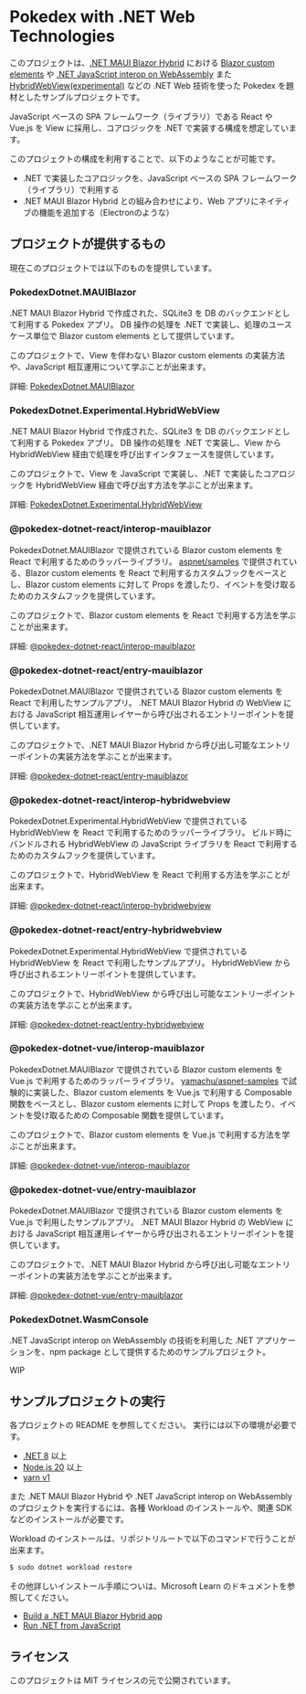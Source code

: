 # Pokedex with .NET Web Technologies

このプロジェクトは、[.NET MAUI Blazor Hybrid](https://learn.microsoft.com/en-us/aspnet/core/blazor/hybrid/?view=aspnetcore-8.0) における [Blazor custom elements](https://learn.microsoft.com/en-us/aspnet/core/blazor/components/js-spa-frameworks?view=aspnetcore-8.0#blazor-custom-elements) や [.NET JavaScript interop on WebAssembly](https://learn.microsoft.com/en-us/aspnet/core/client-side/dotnet-interop?view=aspnetcore-8.0) また [HybridWebView(experimental)](https://github.com/Eilon/MauiHybridWebView) などの .NET Web 技術を使った Pokedex を題材としたサンプルプロジェクトです。

JavaScript ベースの SPA フレームワーク（ライブラリ）である React や Vue.js を View に採用し、コアロジックを .NET で実装する構成を想定しています。

このプロジェクトの構成を利用することで、以下のようなことが可能です。

- .NET で実装したコアロジックを、JavaScript ベースの SPA フレームワーク（ライブラリ）で利用する
- .NET MAUI Blazor Hybrid との組み合わせにより、Web アプリにネイティブの機能を追加する（Electronのような）

## プロジェクトが提供するもの

現在このプロジェクトでは以下のものを提供しています。

### PokedexDotnet.MAUIBlazor

.NET MAUI Blazor Hybrid で作成された、SQLite3 を DB のバックエンドとして利用する Pokedex アプリ。
DB 操作の処理を .NET で実装し、処理のユースケース単位で Blazor custom elements として提供しています。

このプロジェクトで、View を伴わない Blazor custom elements の実装方法や、JavaScript 相互運用について学ぶことが出来ます。

詳細: [PokedexDotnet.MAUIBlazor](./src/PokedexDotnet.MAUIBlazor/README.md)

### PokedexDotnet.Experimental.HybridWebView

.NET MAUI Blazor Hybrid で作成された、SQLite3 を DB のバックエンドとして利用する Pokedex アプリ。
DB 操作の処理を .NET で実装し、View から HybridWebView 経由で処理を呼び出すインタフェースを提供しています。

このプロジェクトで、View を JavaScript で実装し、.NET で実装したコアロジックを HybridWebView 経由で呼び出す方法を学ぶことが出来ます。

詳細: [PokedexDotnet.Experimental.HybridWebView](./src/PokedexDotnet.Experimental.HybridWebView/README.md)

### @pokedex-dotnet-react/interop-mauiblazor

PokedexDotnet.MAUIBlazor で提供されている Blazor custom elements を React で利用するためのラッパーライブラリ。
[aspnet/samples](https://github.com/aspnet/samples/tree/main/samples/aspnetcore/blazor/JSComponentGeneration) で提供されている、Blazor custom elements を React で利用するカスタムフックをベースとし、Blazor custom elements に対して Props を渡したり、イベントを受け取るためのカスタムフックを提供しています。

このプロジェクトで、Blazor custom elements を React で利用する方法を学ぶことが出来ます。

詳細: [@pokedex-dotnet-react/interop-mauiblazor](./react/packages/interop-mauiblazor/README.md)

### @pokedex-dotnet-react/entry-mauiblazor

PokedexDotnet.MAUIBlazor で提供されている Blazor custom elements を React で利用したサンプルアプリ。
.NET MAUI Blazor Hybrid の WebView における JavaScript 相互運用レイヤーから呼び出されるエントリーポイントを提供しています。

このプロジェクトで、.NET MAUI Blazor Hybrid から呼び出し可能なエントリーポイントの実装方法を学ぶことが出来ます。

詳細: [@pokedex-dotnet-react/entry-mauiblazor](./react/apps/entry-mauiblazor/README.md)

### @pokedex-dotnet-react/interop-hybridwebview

PokedexDotnet.Experimental.HybridWebView で提供されている HybridWebView を React で利用するためのラッパーライブラリ。
ビルド時にバンドルされる HybridWebView の JavaScript ライブラリを React で利用するためのカスタムフックを提供しています。

このプロジェクトで、HybridWebView を React で利用する方法を学ぶことが出来ます。

詳細: [@pokedex-dotnet-react/interop-hybridwebview](./react/packages/interop-hybridwebview/README.md)

### @pokedex-dotnet-react/entry-hybridwebview

PokedexDotnet.Experimental.HybridWebView で提供されている HybridWebView を React で利用したサンプルアプリ。
HybridWebView から呼び出されるエントリーポイントを提供しています。

このプロジェクトで、HybridWebView から呼び出し可能なエントリーポイントの実装方法を学ぶことが出来ます。

詳細: [@pokedex-dotnet-react/entry-hybridwebview](./react/apps/entry-hybridwebview/README.md)

### @pokedex-dotnet-vue/interop-mauiblazor

PokedexDotnet.MAUIBlazor で提供されている Blazor custom elements を Vue.js で利用するためのラッパーライブラリ。
[yamachu/aspnet-samples](https://github.com/yamachu/aspnet-samples/commit/e2f216267fa6201071a426e016cded16ef93a4be) で試験的に実装した、Blazor custom elements を Vue.js で利用する Composable 関数をベースとし、Blazor custom elements に対して Props を渡したり、イベントを受け取るための Composable 関数を提供しています。

このプロジェクトで、Blazor custom elements を Vue.js で利用する方法を学ぶことが出来ます。

詳細: [@pokedex-dotnet-vue/interop-mauiblazor](./vue/packages/interop-mauiblazor/README.md)

### @pokedex-dotnet-vue/entry-mauiblazor

PokedexDotnet.MAUIBlazor で提供されている Blazor custom elements を Vue.js で利用したサンプルアプリ。
.NET MAUI Blazor Hybrid の WebView における JavaScript 相互運用レイヤーから呼び出されるエントリーポイントを提供しています。

このプロジェクトで、.NET MAUI Blazor Hybrid から呼び出し可能なエントリーポイントの実装方法を学ぶことが出来ます。

詳細: [@pokedex-dotnet-vue/entry-mauiblazor](./vue/apps/entry-mauiblazor/README.md)

### PokedexDotnet.WasmConsole

.NET JavaScript interop on WebAssembly の技術を利用した .NET アプリケーションを、npm package として提供するためのサンプルプロジェクト。

WIP

## サンプルプロジェクトの実行

各プロジェクトの README を参照してください。
実行には以下の環境が必要です。

- [.NET 8](https://dotnet.microsoft.com/download) 以上
- [Node.js 20](https://nodejs.org/) 以上
- [yarn v1](https://classic.yarnpkg.com/)

また .NET MAUI Blazor Hybrid や .NET JavaScript interop on WebAssembly のプロジェクトを実行するには、各種 Workload のインストールや、関連 SDK などのインストールが必要です。

Workload のインストールは、リポジトリルートで以下のコマンドで行うことが出来ます。

```sh
$ sudo dotnet workload restore
```

その他詳しいインストール手順についは、Microsoft Learn のドキュメントを参照してください。

- [Build a .NET MAUI Blazor Hybrid app](https://learn.microsoft.com/en-us/aspnet/core/blazor/hybrid/tutorials/maui?view=aspnetcore-8.0)
- [Run .NET from JavaScript](https://learn.microsoft.com/en-us/aspnet/core/client-side/dotnet-interop?view=aspnetcore-8.0)

## ライセンス

このプロジェクトは MIT ライセンスの元で公開されています。

